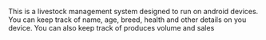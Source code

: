 This is a livestock management system designed to run on android devices.
 You can keep track of name, age, breed, health and other details on you device.
 You can also keep track of produces volume and sales
